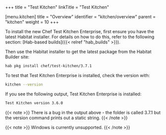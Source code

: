 +++
title = "Test Kitchen"
linkTitle = "Test Kitchen"

[menu.kitchen]
title = "Overview"
identifier = "kitchen/overview"
parent = "kitchen"
weight = 10
+++

To install the new Chef Test Kitchen Enterprise, first ensure you have the latest Habitat installer. For details on how to do this, refer to the following section: [Hab-based builds]({{< relref "hab_builds" >}}).

Then use the Habitat installer to get the latest package from the Habitat Builder site:

```sh
hab pkg install chef/test-kitchen/3.7.1
```

To test that Test Kitchen Enterprise is installed, check the version with:

```sh
kitchen --version
```

If you see the following output, Test Kitchen Enterprise is installed:

```sh
Test Kitchen version 3.6.0
```

{{< note >}}
There is a bug in the output above - the folder is called 3.7.1 but the version command prints out a static string.
{{< /note >}}

{{< note >}}
Windows is currently unsupported.
{{< /note >}}
